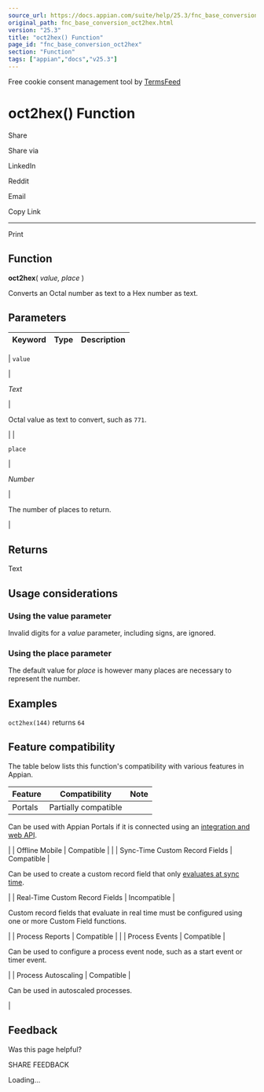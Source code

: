 ```yaml
---
source_url: https://docs.appian.com/suite/help/25.3/fnc_base_conversion_oct2hex.html
original_path: fnc_base_conversion_oct2hex.html
version: "25.3"
title: "oct2hex() Function"
page_id: "fnc_base_conversion_oct2hex"
section: "Function"
tags: ["appian","docs","v25.3"]
---
```



Free cookie consent management tool by [TermsFeed](https://www.termsfeed.com/)

# oct2hex() Function

Share

Share via

LinkedIn

Reddit

Email

Copy Link

* * *

Print

## Function

**oct2hex**( _value, place_ )

Converts an Octal number as text to a Hex number as text.

## Parameters

| Keyword | Type | Description |
| --- | --- | --- |
|
`value`

 |

_Text_

 |

Octal value as text to convert, such as `771`.

 |
|

`place`

 |

_Number_

 |

The number of places to return.

 |

## Returns

Text

## Usage considerations

### Using the value parameter

Invalid digits for a _value_ parameter, including signs, are ignored.

### Using the place parameter

The default value for _place_ is however many places are necessary to represent the number.

## Examples

`oct2hex(144)` returns `64`

## Feature compatibility

The table below lists this function's compatibility with various features in Appian.

| Feature | Compatibility | Note |
| --- | --- | --- |
| Portals | Partially compatible |
Can be used with Appian Portals if it is connected using an [integration and web API](portals-design.html#using-partially-compatible-functions-and-objects-in-a-portal).

 |
| Offline Mobile | Compatible |  |
| Sync-Time Custom Record Fields | Compatible |

Can be used to create a custom record field that only [evaluates at sync time](custom-record-fields.html#prodlink-sync-time-evaluations).

 |
| Real-Time Custom Record Fields | Incompatible |

Custom record fields that evaluate in real time must be configured using one or more Custom Field functions.

 |
| Process Reports | Compatible |  |
| Process Events | Compatible |

Can be used to configure a process event node, such as a start event or timer event.

 |
| Process Autoscaling | Compatible |

Can be used in autoscaled processes.

 |

## Feedback

Was this page helpful?

SHARE FEEDBACK

Loading...